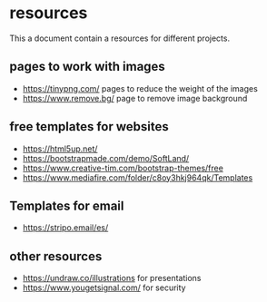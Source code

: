# resources
This a document contain a resources for different projects.


## pages to work with images 
* https://tinypng.com/ pages to reduce the weight of the images
* https://www.remove.bg/ page to remove image background

## free templates for websites
* https://html5up.net/ 
* https://bootstrapmade.com/demo/SoftLand/
* https://www.creative-tim.com/bootstrap-themes/free
* https://www.mediafire.com/folder/c8oy3hkj964qk/Templates

## Templates for email
* https://stripo.email/es/

## other resources
* https://undraw.co/illustrations for presentations
* https://www.yougetsignal.com/ for security

